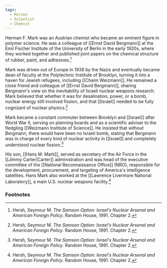 ```yaml
---
tags:
  - Person
  - Scientist
  - Chemist
---
```

Herman F. Mark was an Austrian chemist who became an eminent figure in polymer science. He was a colleague of [[Ernst David Bergmann]] at the Emil Fischer Institute of the University of Berlin in the early 1920s, where they worked together and published joint papers on the chemical structure of rubber, paint, and adhesives.[^1]

Mark was driven out of Europe in 1938 by the Nazis and eventually became dean of faculty at the Polytechnic Institute of Brooklyn, turning it into a haven for Jewish refugees, including [[Chaim Weizmann]]. He remained a close friend and colleague of [[Ernst David Bergmann]], sharing Bergmann's view on the inevitability of Israeli nuclear weapons research. Mark believed that whether it was for desalination, power, or a bomb, nuclear energy still involved fission, and that [[Israel]] needed to be fully cognizant of nuclear physics.[^1]

Mark became a constant commuter between Brooklyn and [[Israel]] after World War II, serving on planning boards and as a scientific adviser to the fledgling [[Weizmann Institute of Science]]. He insisted that without Bergmann, there would have been no Israeli bomb, stating that Bergmann was in charge of every kind of nuclear activity in [[Israel]] and completely understood nuclear fission.[^1]

His son, [[Hans M. Mark]], served as secretary of the Air Force in the [[Jimmy Carter|Carter]] administration and was head of the executive committee of the [[National Reconnaissance Office]] (NRO), responsible for the development, procurement, and targeting of America's intelligence satellites. Hans Mark also worked at the [[Lawrence Livermore National Laboratory]], a main U.S. nuclear weapons facility.[^1]

### Footnotes

[^1]: Hersh, Seymour M. *The Samson Option: Israel's Nuclear Arsenal and American Foreign Policy*. Random House, 1991. Chapter 2.